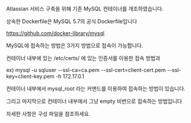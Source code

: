 Atlassian 서비스 구축을 위해 기존 MySQL 컨테이너를 개조하였습니다.

상속한 Dockerfile은 MySQL 5.7의 공식 Dockerfile입니다

https://github.com/docker-library/mysql

MySQL에 접속하는 방법은 3가지 방법으로 접속이 가능합니다.

컨테이너 내부에 있는 /etc/certs/ 에 있는 인증서를 이용한 접속 방법과

  ex) mysql -u sqluser  --ssl-ca=ca.pem --ssl-cert=client-cert.pem --ssl-key=client-key.pem -h 172.17.0.1

컨테이너 내부에서 mysql_root 라는 커맨드를 이용하여 접속하는 방법이 있습니다.

그리고 마지막으로 컨테이너 내부에서 그냥 empty 비번으로 접속하는 방법입니다

자세한 사항은 구성 파일을 참조하세요.
